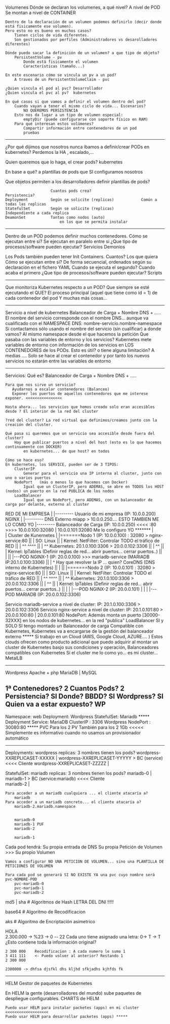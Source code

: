 Volumenes
    Dónde se declaran los volumenes, a qué nivel? 
        A nivel de POD
    Se montan a nivel de CONTAINER
        
    Dentro de la declaración de un volumen podemos definirlo (decir donde está fisicamente ese volumen).
    Pero esto no es bueno en muchos casos?
        Tienen ciclos de vida diferentes. 
        Son gestionados por perfiles (Administradores vs desarolladores diferentes)
    
    Dónde puedo sacar la definición de un volumen? a que tipo de objeto?    
        PersistentVolume - pv
            Donde está fisicamente el volumen
            Características (tamaño...)
    
    En este escenario cómo se vincula un pv a un pod?
        A traves de un PersistentVolumeClaim - pvc
    
    ¿Quien vincula el pod al pvc? Desarrollador
    ¿Quien vincula el pvc al pv?  kubernetes
    
    En qué casos si que vamos a definir el volumen dentro del pod?
        Cuando vayan a tener el mismo ciclo de vida... Escenarios?
            NO QUEREMOS PERSISTENCIA
        Esto nos da lugar a un tipo de volumen especial:
            emptyDir (puede configurarse con soporte físico en RAM)
        Para qué interesan estos volúmenes?
            Compartir información entre contenedores de un pod
            pruebas
    
--------------------------------------------------------------------------------------

¿Por qué dijimos que nosotros nunca íbamos a definir/crear PODs en kubernetes?
    Perdemos la HA , escalado,...

Quien queremos que lo haga, el crear pods? kubernetes

En base a qué? a plantillas de pods que SI configuramos nosotros

Que objetos permiten a los desarrolladores definir plantillas de pods?
        
                        Cuantos pods crea?                      Persistencia?
    Deployment          Según se solicite (replicas)            Común a todas las replicas
    StatefulSet         Según se solicite (replicas)            Independiente a cada replica
    DeamonSet           Tantas como nodos (auto)
                            en los que se permita instalar

----------------------------------------------------------------------------------------------

Dentro de un POD podemos definir muchos contenedores.
Cómo se ejecutan entre si? 
    Se ejecutan en paralelo entre si
¿Que tipo de procesos/software pueden ejecutar?
    Servicios
    Demonios
    
Los Pods también pueden tener Init Containers. Cuantos? Los que quiera
Cómo se ejecutan entre si? 
    De forma secuencial, ordenados según su declaración en el fichero YAML
Cuando se ejecuta el segundo? 
    Cuando acaba el primero
¿Que tipo de procesos/software pueden ejecutar?
    Scripts

----------------------------------------------------------------------------------------------

Que monitoriza Kubernetes respecto a un POD?
Que siempre se esté ejecutando el QUE?
    El proceso principal (aquel que tiene como id = 1) de cada contenedor del pod
Y muchas más cosas...

-------------------------------------------------------------------------------------------------

Servicio a nivel de kubernetes
    Balanceador de Carga + Nombre DNS + .....
    El nombre del servicio corresponde con el nombre DNS... aunque va cualificado con el NAMESPACE
        DNS: nombre-servicio.nombre-namespace
    Si contactamos sólo usando el nombre del servicio (sin cualificar) a donde vamos?
        Al mismo namespace desde el que hacemos la petición
    Que pasaba con las variables de entorno y los servicios?
        Kubernetes mete variables de entorno con información de los servicios en LOS CONTENEDORES de los PODs.
        Esto es útil? o tiene alguna limitación?
            A medias ....    Solo se hace al crear el contenedor y por tanto los nuevos servicios no estarán 
                             entre las variables de entorno

---------------------------------------------------------------------------------------------------

Servicios:
    Qué es?
        Balanceador de Carga + Nombre DNS + .....
    
    Para que nos sirve un servicio?    
       Ayudarnos a escalar contenedores (Balanceo) 
       Exponer los puertos de aquellos contenedores que me interese exponer. <<<<<<<<<<<<<<<<
    
    Hasta ahora... los servicios que hemos creado solo eran accesibles desde ? El interior de la red del cluster
    
    ?red del cluster? La red virtual que definimos/creamos junto con la creación del cluster.
    
    Qué pasa si queremos que un servicio sea accesible desde fuera del cluster?
        Hay que publicar puertos a nivel del host (esto es lo que hacemos continuamente con DOCKER)
            en kubernetes... de que host? en todos
    
    Cómo se hace eso?
    En kubernetes, los SERVICE, pueden ser de 3 TIPOS:
        ClusterIP
            Generar para el servicio una IP interna al cluster, junto con uno o varios puertos
        NodePort   (más o menos lo que hacemos con Docker)
            Igual que un ClusterIP, pero ADEMAS, se abre en TODOS los HOST (nodos) un puerto en la red PUBLICA de los nodos
        LoadBalancer
            Igual que un NodePort, pero ADEMAS, con un balanceador de carga por delante, externo al cluster
            
            
RED DE MI EMPRESA
| 
|--------- Usuario de mi empresa (IP: 10.0.0.200)  NGINX
|
|--------- DNS Externo   miapp > 10.0.0.250.... ESTO TAMBIEN ME LO COMO YO
|--------- Balanceador de Carga  (IP: 10.0.0.250) <<<< :80 >>>> 10.0.0.100:32080 | 10.0.0.101:32080             Me lo configuro YO *******
|                           
|    Cluster de Kunernetes
|
|=======Nodo 1 (IP: 10.0.0.100)   : 32080 > nginx-service:80
||      |   SO: Linux
||      |       Kernel: NetFilter: Controlar TODO el tráfico de RED
||      |                  ^^       ^^^^
||      |                  ^^     Kubernetes: 20.1.0.100:3306 > 20.0.0.102:3306
||      |                  ^^
||      |       Kernel: IpTables (Definir reglas de red... abrir puertos... cerrar puertos..)
||      |
||      |---POD NGINX-1 (IP: 20.0.0.100)    >>>   mariadb-service (MARIADB IP:20.1.0.100:3306)
||      |                                               ^ Hay que revolver la IP ... quien? CoreDNS (DNS interno de Kubernetes)
||      |
||
|=======Nodo 2 (IP: 10.0.0.101)   : 32080 > nginx-service:80
||      |   SO: Linux
||      |       Kernel: NetFilter: Controlar TODO el tráfico de RED
||      |                  ^^       ^^^^
||      |                  ^^     Kubernetes: 20.1.0.100:3306 > 20.0.0.102:3306
||      |                  ^^
||      |       Kernel: IpTables (Definir reglas de red... abrir puertos... cerrar puertos..)
||      |
|       |---POD NGINX-2 (IP: 20.0.0.101)
|       |
|       |---POD MARIADB (IP: 20.0.0.102:3306)


Servicio mariadb-service a nivel de cluster: IP: 20.1.0.100:3306 > 20.0.0.102:3306
Servicio nginx-service a nivel de cluster:   IP: 20.1.0.101:80   > 20.0.0.100:80 | 20.0.0.101:80
    NodePort: Además monta un puerto [30000-32XXX] en los nodos de kubernetes... en la red "publica"
        LoadBalancer 
            SI y SOLO SI tengo montado un Balanceador de carga Compatible con Kubernetes, Kubernetes va a encargarse de la gestión del balanceador externo *****
            Si trabajo en un Cloud (AWS, Google Cloud, AZURE.... ) Estos clouds ofrecen como producto adicional que puedo adquirir al 
                montar un cluster de Kubernetes basjo sus condiciones y operación, Balanceadores compatibles con Kubernetes
            Si el cluster me lo como yo... es mi cluster... MetalLB



--------------------------------------------------------------------------------

Wordpress
    Apache + php
MariaDB | MySQL

1ª Contenedores? 2
Cuantos Pods?    2
Persistencia?    SI
    Donde?
        BBDD? SI
        Wordpress? SI
Quien va a estar expuesto? WP
---------------------------------

Namespace:     web
Deployment:    Wordpress
StatefulSet:   Mariadb                          ***** Deployment
Service:       MariaDB    ClusterIP : 3306
               Wordpress  NodePort  : 30080:80  *****
PVC            Para los 2
PV             También para los 2            1Gb <<<<<  Simplemente es informativo cuando no usamos un provisionador automático




---------
Deployments: wordpress
    replicas: 3
    nombres tienen los pods?
        wordpress-XXREPLICASET-XXXXX    |
        wordpress-XXREPLICASET-YYYYY    >    BC (service)   <<<< Cliente
        wordpress-XXREPLICASET-ZZZZZ    |

StatefulSet: mariadb
    replicas: 3
    nombres tienen los pods?
        mariadb-0    |
        mariadb-1    >    BC (service:mariadb)   <<<< Cliente      
        mariadb-2    |
    
    Para acceder a un mariadb cualquiera ... el cliente atacaría a?
        mariadb
    Para acceder a un mariadb concreto... el cliente atacaría a?
        mariadb-2.mariadb.namespace
        
        
        mariadb-0
        mariadb-1 PUF
        mariadb-2
        
        mariadb-1

Cada pod tendrá:
    Su propia entrada de DNS
    Su propia Petición de Volumen >>> Su propio Volumen
    
    Vamos a configurar NO UNA PETICION DE VOLUMEN... sino una PLANTILLA DE PETICIONES DE VOLUMEN
    
    Para cada pod se generará SI NO EXISTE YA una pvc cuyo nombre será pvc-NOMBRE-POD
        pvc-mariadb-0
        pvc-mariadb-1
        pvc-mariadb-2


        







md5 | sha      # Algoritmos de Hash
                    LETRA DEL DNI !!!!!
                    
base64         # Algoritmo de Recodificacion

aks            # Algoritmo de Encriptación asimetrico


    
HOLA   
    2.300.000  ->    %23   -> 0 -- 22   Cada uno tiene asignado una letra: 0-> T
        -> T  ¿Esto contiene toda la información original?
        
    2 300 000    Recodificacion : A cada numero le sumo 1
    3 411 111    <- Puedo volver al anterior? Restando 1
    2 300 000
    
    2300000 -> dhfsa djsfkl dhs kljhd sfkjadhs kjhfds fk


-----------------


HELM
Gestor de paquetes de Kubernetes

En HELM la gente (desarrolladores del mundo) sube paquetes de despliegue configurables.
    CHARTS de HELM
    
    Puedo usar HELM para instalar packetes (apps) en mi cluster    <<<<<<<<<<<<<<<<<<<
    Puedo usar HELM para desarrollar packetes (apps) *****
    